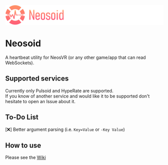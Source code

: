 ![Neosoid Banner](https://github.com/JanoschABR/neosoid/blob/master/NeosoidBanner_Small.png?raw=true)

# Neosoid
A heartbeat utility for NeosVR (or any other game/app that can read WebSockets).

## Supported services
Currently only Pulsoid and HypeRate are supported.  
If you know of another service and would like it to be supported don't hesitate to open an Issue about it.

## To-Do List  
<!-- Use :x: for uncompleted tasks and :heavy_check_mark: for completed tasks. -->
[:x:] Better argument parsing (i.e. `Key=Value` or `-Key Value`)

## How to use
Please see the [Wiki](https://github.com/JanoschABR/neosoid/wiki)
